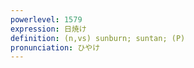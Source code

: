 ```yaml
---
powerlevel: 1579
expression: 日焼け
definition: (n,vs) sunburn; suntan; (P)
pronunciation: ひやけ
---
```

